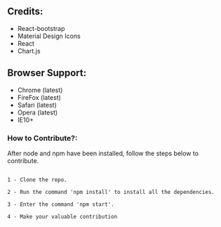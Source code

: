 ## Credits:

- React-bootstrap 
- Material Design Icons
- React
- Chart.js


## Browser Support: 

- Chrome (latest)
- FireFox (latest)
- Safari (latest)
- Opera (latest)
- IE10+



### How to Contribute?:

After node and npm have been installed, follow the steps below to contribute.

```

1 - Clone the repo.

2 - Run the command 'npm install' to install all the dependencies.

3 - Enter the command 'npm start'.

4 - Make your valuable contribution

```
